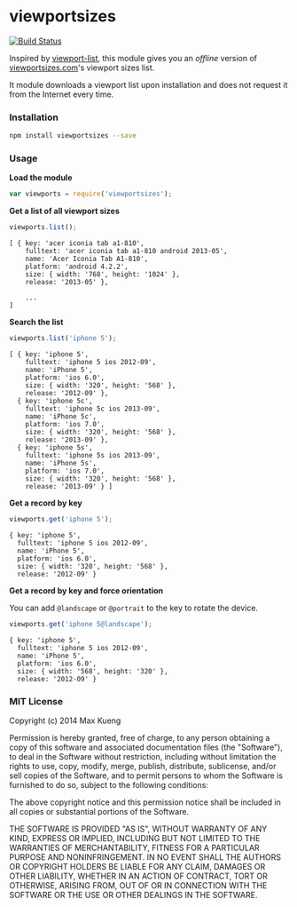 viewportsizes
=============

[![Build Status](https://secure.travis-ci.org/maxkueng/viewportsizes.png?branch=master)](http://travis-ci.org/maxkueng/viewportsizes)

Inspired by [viewport-list](https://github.com/kevva/viewport-list), this module
gives you an *offline* version of [viewportsizes.com](http://viewportsizes.com/)'s
viewport sizes list.

It module downloads a viewport list upon installation and does not request it
from the Internet every time.

### Installation

```bash
npm install viewportsizes --save
```

### Usage

**Load the module**

```javascript
var viewports = require('viewportsizes');
```

**Get a list of all viewport sizes**

```javascript
viewports.list();
```

```
[ { key: 'acer iconia tab a1-810',
    fulltext: 'acer iconia tab a1-810 android 2013-05',
    name: 'Acer Iconia Tab A1-810',
    platform: 'android 4.2.2',
    size: { width: '768', height: '1024' },
    release: '2013-05' },

    ...
]
```

**Search the list**

```javascript
viewports.list('iphone 5');
```

```
[ { key: 'iphone 5',
    fulltext: 'iphone 5 ios 2012-09',
    name: 'iPhone 5',
    platform: 'ios 6.0',
    size: { width: '320', height: '568' },
    release: '2012-09' },
  { key: 'iphone 5c',
    fulltext: 'iphone 5c ios 2013-09',
    name: 'iPhone 5c',
    platform: 'ios 7.0',
    size: { width: '320', height: '568' },
    release: '2013-09' },
  { key: 'iphone 5s',
    fulltext: 'iphone 5s ios 2013-09',
    name: 'iPhone 5s',
    platform: 'ios 7.0',
    size: { width: '320', height: '568' },
    release: '2013-09' } ]
```

**Get a record by key**

```javascript
viewports.get('iphone 5');
```

```
{ key: 'iphone 5',
  fulltext: 'iphone 5 ios 2012-09',
  name: 'iPhone 5',
  platform: 'ios 6.0',
  size: { width: '320', height: '568' },
  release: '2012-09' }
```

**Get a record by key and force orientation**

You can add `@landscape` or `@portrait` to the key to rotate the device.

```javascript
viewports.get('iphone 5@landscape');
```

```
{ key: 'iphone 5',
  fulltext: 'iphone 5 ios 2012-09',
  name: 'iPhone 5',
  platform: 'ios 6.0',
  size: { width: '568', height: '320' },
  release: '2012-09' }
```


### MIT License

Copyright (c) 2014 Max Kueng

Permission is hereby granted, free of charge, to any person obtaining
a copy of this software and associated documentation files (the
"Software"), to deal in the Software without restriction, including
without limitation the rights to use, copy, modify, merge, publish,
distribute, sublicense, and/or sell copies of the Software, and to
permit persons to whom the Software is furnished to do so, subject to
the following conditions:

The above copyright notice and this permission notice shall be
included in all copies or substantial portions of the Software.

THE SOFTWARE IS PROVIDED "AS IS", WITHOUT WARRANTY OF ANY KIND,
EXPRESS OR IMPLIED, INCLUDING BUT NOT LIMITED TO THE WARRANTIES OF
MERCHANTABILITY, FITNESS FOR A PARTICULAR PURPOSE AND
NONINFRINGEMENT. IN NO EVENT SHALL THE AUTHORS OR COPYRIGHT HOLDERS BE
LIABLE FOR ANY CLAIM, DAMAGES OR OTHER LIABILITY, WHETHER IN AN ACTION
OF CONTRACT, TORT OR OTHERWISE, ARISING FROM, OUT OF OR IN CONNECTION
WITH THE SOFTWARE OR THE USE OR OTHER DEALINGS IN THE SOFTWARE.
